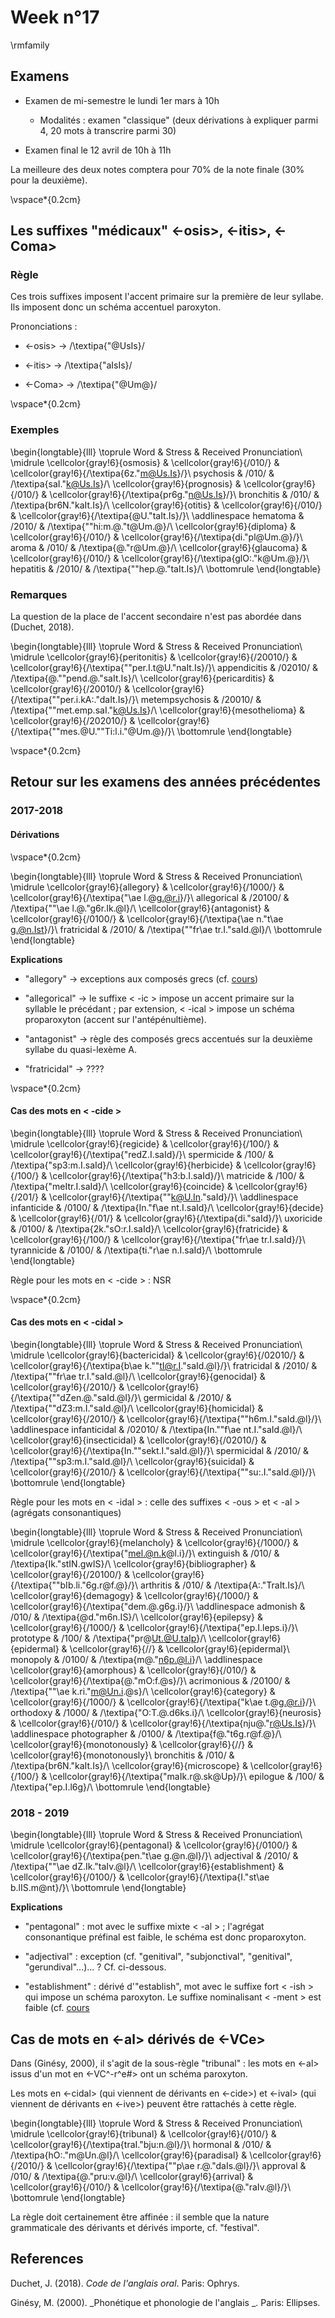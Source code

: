 # Week n°17




\rmfamily

## Examens

* Examen de mi-semestre le lundi 1er mars à 10h

  -  Modalités : examen "classique" (deux dérivations à expliquer parmi 4, 20 mots à transcrire parmi 30)

* Examen final le 12 avril de 10h à 11h

La meilleure des deux notes comptera pour 70% de la note finale (30% pour la deuxième).

\vspace*{0.2cm}

 

## Les suffixes "médicaux" <-osis>,  <-itis>, <-Coma>
 
### Règle

Ces trois suffixes imposent l'accent primaire sur la première de leur syllabe. Ils imposent donc un schéma accentuel paroxyton.

Prononciations :

* <-osis>  $\rightarrow$ /\textipa{"@UsIs}/

* <-itis>  $\rightarrow$ /\textipa{"aIsIs}/

* <-Coma>  $\rightarrow$ /\textipa{"@Um@}/

\vspace*{0.2cm}

### Exemples


\begin{longtable}{lll}
\toprule
Word & Stress & Received Pronunciation\\
\midrule
\cellcolor{gray!6}{osmosis} & \cellcolor{gray!6}{/010/} & \cellcolor{gray!6}{/\textipa{6z."m@Us.Is}/}\\
psychosis & /010/ & /\textipa{saI."k@Us.Is}/\\
\cellcolor{gray!6}{prognosis} & \cellcolor{gray!6}{/010/} & \cellcolor{gray!6}{/\textipa{pr6g."n@Us.Is}/}\\
bronchitis & /010/ & /\textipa{br6N."kaIt.Is}/\\
\cellcolor{gray!6}{otitis} & \cellcolor{gray!6}{/010/} & \cellcolor{gray!6}{/\textipa{@U."taIt.Is}/}\\
\addlinespace
hematoma & /2010/ & /\textipa{""hi:m.@."t@Um.@}/\\
\cellcolor{gray!6}{diploma} & \cellcolor{gray!6}{/010/} & \cellcolor{gray!6}{/\textipa{di."pl@Um.@}/}\\
aroma & /010/ & /\textipa{@."r@Um.@}/\\
\cellcolor{gray!6}{glaucoma} & \cellcolor{gray!6}{/010/} & \cellcolor{gray!6}{/\textipa{glO:."k@Um.@}/}\\
hepatitis & /2010/ & /\textipa{""hep.@."taIt.Is}/\\
\bottomrule
\end{longtable}

### Remarques

La question de la place de l'accent secondaire n'est pas abordée dans  (Duchet, 2018).


\begin{longtable}{lll}
\toprule
Word & Stress & Received Pronunciation\\
\midrule
\cellcolor{gray!6}{peritonitis} & \cellcolor{gray!6}{/20010/} & \cellcolor{gray!6}{/\textipa{""per.I.t@U."naIt.Is}/}\\
appendicitis & /02010/ & /\textipa{@.""pend.@."saIt.Is}/\\
\cellcolor{gray!6}{pericarditis} & \cellcolor{gray!6}{/20010/} & \cellcolor{gray!6}{/\textipa{""per.i.kA:."daIt.Is}/}\\
metempsychosis & /20010/ & /\textipa{""met.emp.saI."k@Us.Is}/\\
\cellcolor{gray!6}{mesothelioma} & \cellcolor{gray!6}{/202010/} & \cellcolor{gray!6}{/\textipa{""mes.@U.""Ti:l.i."@Um.@}/}\\
\bottomrule
\end{longtable}



\vspace*{0.2cm}

## Retour sur les examens des années précédentes

### 2017-2018

#### Dérivations


\vspace*{0.2cm}


\begin{longtable}{lll}
\toprule
Word & Stress & Received Pronunciation\\
\midrule
\cellcolor{gray!6}{allegory} & \cellcolor{gray!6}{/1000/} & \cellcolor{gray!6}{/\textipa{"\ae l.@g.@r.i}/}\\
allegorical & /20100/ & /\textipa{""\ae l.@."g6r.Ik.@l}/\\
\cellcolor{gray!6}{antagonist} & \cellcolor{gray!6}{/0100/} & \cellcolor{gray!6}{/\textipa{\ae n."t\ae g.@n.Ist}/}\\
fratricidal & /2010/ & /\textipa{""fr\ae tr.I."saId.@l}/\\
\bottomrule
\end{longtable}

**Explications**

* "allegory"  $\rightarrow$ exceptions aux composés grecs (cf. [cours](https://adrienmeli.github.io/eiffel-l3phonology/week-4.html#exceptions-1))

* "allegorical"  $\rightarrow$ le suffixe < -ic > impose un accent primaire sur la syllable le précédant ; par extension, < -ical > impose un schéma proparoxyton (accent sur l'antépénultième). 

* "antagonist"  $\rightarrow$ règle des composés grecs accentués sur la deuxième syllabe du quasi-lexème A.

* "fratricidal"  $\rightarrow$ ????

\vspace*{0.2cm}

#### Cas des mots en < -cide >


\begin{longtable}{lll}
\toprule
Word & Stress & Received Pronunciation\\
\midrule
\cellcolor{gray!6}{regicide} & \cellcolor{gray!6}{/100/} & \cellcolor{gray!6}{/\textipa{"redZ.I.saId}/}\\
spermicide & /100/ & /\textipa{"sp3:m.I.saId}/\\
\cellcolor{gray!6}{herbicide} & \cellcolor{gray!6}{/100/} & \cellcolor{gray!6}{/\textipa{"h3:b.I.saId}/}\\
matricide & /100/ & /\textipa{"meItr.I.saId}/\\
\cellcolor{gray!6}{coincide} & \cellcolor{gray!6}{/201/} & \cellcolor{gray!6}{/\textipa{""k@U.In."saId}/}\\
\addlinespace
infanticide & /0100/ & /\textipa{In."f\ae nt.I.saId}/\\
\cellcolor{gray!6}{decide} & \cellcolor{gray!6}{/01/} & \cellcolor{gray!6}{/\textipa{di."saId}/}\\
uxoricide & /0100/ & /\textipa{2k."sO:r.I.saId}/\\
\cellcolor{gray!6}{fratricide} & \cellcolor{gray!6}{/100/} & \cellcolor{gray!6}{/\textipa{"fr\ae tr.I.saId}/}\\
tyrannicide & /0100/ & /\textipa{ti."r\ae n.I.saId}/\\
\bottomrule
\end{longtable}

Règle pour les mots en < -cide > : NSR

\vspace*{0.2cm}

 

#### Cas des mots en < -cidal >




\begin{longtable}{lll}
\toprule
Word & Stress & Received Pronunciation\\
\midrule
\cellcolor{gray!6}{bactericidal} & \cellcolor{gray!6}{/02010/} & \cellcolor{gray!6}{/\textipa{b\ae k.""tI@r.I."saId.@l}/}\\
fratricidal & /2010/ & /\textipa{""fr\ae tr.I."saId.@l}/\\
\cellcolor{gray!6}{genocidal} & \cellcolor{gray!6}{/2010/} & \cellcolor{gray!6}{/\textipa{""dZen.@."saId.@l}/}\\
germicidal & /2010/ & /\textipa{""dZ3:m.I."saId.@l}/\\
\cellcolor{gray!6}{homicidal} & \cellcolor{gray!6}{/2010/} & \cellcolor{gray!6}{/\textipa{""h6m.I."saId.@l}/}\\
\addlinespace
infanticidal & /02010/ & /\textipa{In.""f\ae nt.I."saId.@l}/\\
\cellcolor{gray!6}{insecticidal} & \cellcolor{gray!6}{/02010/} & \cellcolor{gray!6}{/\textipa{In.""sekt.I."saId.@l}/}\\
spermicidal & /2010/ & /\textipa{""sp3:m.I."saId.@l}/\\
\cellcolor{gray!6}{suicidal} & \cellcolor{gray!6}{/2010/} & \cellcolor{gray!6}{/\textipa{""su:.I."saId.@l}/}\\
\bottomrule
\end{longtable}

Règle pour les mots en < -idal > : celle des suffixes < -ous > et < -al > (agrégats consonantiques)


\begin{longtable}{lll}
\toprule
Word & Stress & Received Pronunciation\\
\midrule
\cellcolor{gray!6}{melancholy} & \cellcolor{gray!6}{/1000/} & \cellcolor{gray!6}{/\textipa{"mel.@n.k@l.i}/}\\
extinguish & /010/ & /\textipa{Ik."stIN.gwIS}/\\
\cellcolor{gray!6}{bibliographer} & \cellcolor{gray!6}{/20100/} & \cellcolor{gray!6}{/\textipa{""bIb.li."6g.r@f.@}/}\\
arthritis & /010/ & /\textipa{A:."TraIt.Is}/\\
\cellcolor{gray!6}{demagogy} & \cellcolor{gray!6}{/1000/} & \cellcolor{gray!6}{/\textipa{"dem.@.g6g.i}/}\\
\addlinespace
admonish & /010/ & /\textipa{@d."m6n.IS}/\\
\cellcolor{gray!6}{epilepsy} & \cellcolor{gray!6}{/1000/} & \cellcolor{gray!6}{/\textipa{"ep.I.leps.i}/}\\
prototype & /100/ & /\textipa{"pr@Ut.@U.taIp}/\\
\cellcolor{gray!6}{epidermal} & \cellcolor{gray!6}{//} & \cellcolor{gray!6}{epidermal}\\
monopoly & /0100/ & /\textipa{m@."n6p.@l.i}/\\
\addlinespace
\cellcolor{gray!6}{amorphous} & \cellcolor{gray!6}{/010/} & \cellcolor{gray!6}{/\textipa{@."mO:f.@s}/}\\
acrimonious & /20100/ & /\textipa{""\ae k.ri."m@Un.i.@s}/\\
\cellcolor{gray!6}{category} & \cellcolor{gray!6}{/1000/} & \cellcolor{gray!6}{/\textipa{"k\ae t.@g.@r.i}/}\\
orthodoxy & /1000/ & /\textipa{"O:T.@.d6ks.i}/\\
\cellcolor{gray!6}{neurosis} & \cellcolor{gray!6}{/010/} & \cellcolor{gray!6}{/\textipa{nju@."r@Us.Is}/}\\
\addlinespace
photographer & /0100/ & /\textipa{f@."t6g.r@f.@}/\\
\cellcolor{gray!6}{monotonously} & \cellcolor{gray!6}{//} & \cellcolor{gray!6}{monotonously}\\
bronchitis & /010/ & /\textipa{br6N."kaIt.Is}/\\
\cellcolor{gray!6}{microscope} & \cellcolor{gray!6}{/100/} & \cellcolor{gray!6}{/\textipa{"maIk.r@.sk@Up}/}\\
epilogue & /100/ & /\textipa{"ep.I.l6g}/\\
\bottomrule
\end{longtable}

### 2018 - 2019


\begin{longtable}{lll}
\toprule
Word & Stress & Received Pronunciation\\
\midrule
\cellcolor{gray!6}{pentagonal} & \cellcolor{gray!6}{/0100/} & \cellcolor{gray!6}{/\textipa{pen."t\ae g.@n.@l}/}\\
adjectival & /2010/ & /\textipa{""\ae dZ.Ik."taIv.@l}/\\
\cellcolor{gray!6}{establishment} & \cellcolor{gray!6}{/0100/} & \cellcolor{gray!6}{/\textipa{I."st\ae b.lIS.m@nt}/}\\
\bottomrule
\end{longtable}

**Explications**

* "pentagonal" : mot avec le suffixe mixte < -al > ; l'agrégat consonantique préfinal est faible, le schéma est donc proparoxyton. 

* "adjectival" : exception (cf. "genitival", "subjonctival", "genitival", "gerundival"...)... ? Cf. ci-dessous.

* "establishment" : dérivé d'"establish", mot avec le suffixe fort < -ish > qui impose un schéma paroxyton. Le suffixe nominalisant < -ment > est faible (cf. [cours](https://adrienmeli.github.io/eiffel-l3phonology/week-5.html#commen%C3%A7ant-par-une-consonne)

## Cas de mots en <-al> dérivés de <-VCe>

Dans (Ginésy, 2000), il s'agit de la sous-règle "tribunal" : les mots en <-al> issus d'un mot en <-VC^-r^e#> ont un schéma paroxyton.

Les mots en <-cidal> (qui viennent de dérivants en <-cide>) et <-ival> (qui viennent de dérivants en <-ive>) peuvent être rattachés à cette règle.


\begin{longtable}{lll}
\toprule
Word & Stress & Received Pronunciation\\
\midrule
\cellcolor{gray!6}{tribunal} & \cellcolor{gray!6}{/010/} & \cellcolor{gray!6}{/\textipa{traI."bju:n.@l}/}\\
hormonal & /010/ & /\textipa{hO:."m@Un.@l}/\\
\cellcolor{gray!6}{paradisal} & \cellcolor{gray!6}{/2010/} & \cellcolor{gray!6}{/\textipa{""p\ae r.@."daIs.@l}/}\\
approval & /010/ & /\textipa{@."pru:v.@l}/\\
\cellcolor{gray!6}{arrival} & \cellcolor{gray!6}{/010/} & \cellcolor{gray!6}{/\textipa{@."raIv.@l}/}\\
\bottomrule
\end{longtable}

La règle doit certainement être affinée : il semble que la nature grammaticale des dérivants et dérivés importe, cf. "festival".


## References




Duchet, J. (2018). _Code de l'anglais oral_. Paris: Ophrys.

Ginésy, M. (2000). _Phonétique et phonologie de l'anglais _. Paris:
Ellipses.


